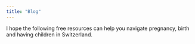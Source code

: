 ```yaml
---
title: "Blog"
---
```

I hope the following free resources can help you navigate pregnancy, birth
and having children in Switzerland.
